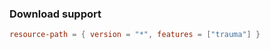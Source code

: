 ### Download support

```toml
resource-path = { version = "*", features = ["trauma"] }
```


```rust

```